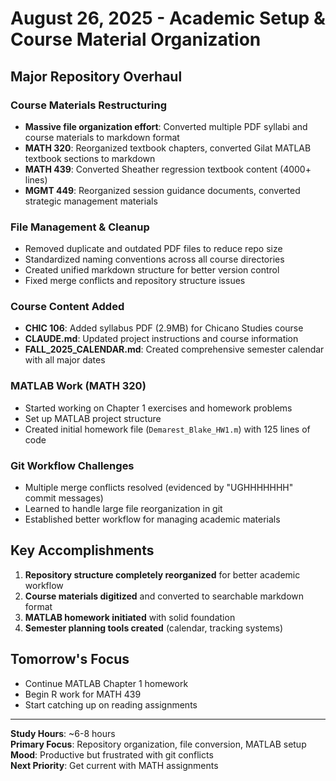 # August 26, 2025 - Academic Setup & Course Material Organization

## Major Repository Overhaul

### Course Materials Restructuring
- **Massive file organization effort**: Converted multiple PDF syllabi and course materials to markdown format
- **MATH 320**: Reorganized textbook chapters, converted Gilat MATLAB textbook sections to markdown
- **MATH 439**: Converted Sheather regression textbook content (4000+ lines)
- **MGMT 449**: Reorganized session guidance documents, converted strategic management materials

### File Management & Cleanup
- Removed duplicate and outdated PDF files to reduce repo size
- Standardized naming conventions across all course directories
- Created unified markdown structure for better version control
- Fixed merge conflicts and repository structure issues

### Course Content Added
- **CHIC 106**: Added syllabus PDF (2.9MB) for Chicano Studies course
- **CLAUDE.md**: Updated project instructions and course information
- **FALL_2025_CALENDAR.md**: Created comprehensive semester calendar with all major dates

### MATLAB Work (MATH 320)
- Started working on Chapter 1 exercises and homework problems
- Set up MATLAB project structure
- Created initial homework file (`Demarest_Blake_HW1.m`) with 125 lines of code

### Git Workflow Challenges
- Multiple merge conflicts resolved (evidenced by "UGHHHHHHH" commit messages)
- Learned to handle large file reorganization in git
- Established better workflow for managing academic materials

## Key Accomplishments
1. **Repository structure completely reorganized** for better academic workflow
2. **Course materials digitized** and converted to searchable markdown format
3. **MATLAB homework initiated** with solid foundation
4. **Semester planning tools created** (calendar, tracking systems)

## Tomorrow's Focus
- Continue MATLAB Chapter 1 homework
- Begin R work for MATH 439
- Start catching up on reading assignments

---

**Study Hours**: ~6-8 hours  
**Primary Focus**: Repository organization, file conversion, MATLAB setup  
**Mood**: Productive but frustrated with git conflicts  
**Next Priority**: Get current with MATH assignments